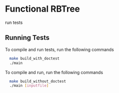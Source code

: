 
# Functional RBTree

run tests 

## Running Tests

To compile and run tests, run the following commands

```bash
  make build_with_doctest
  ./main
```

To compile and run, run the following commands

```bash
  make build_without_doctest
  ./main [inputfile]
```
